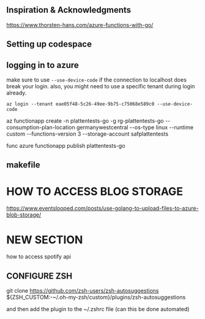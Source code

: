 
## Inspiration & Acknowledgments

https://www.thorsten-hans.com/azure-functions-with-go/ 


## Setting up codespace

## 

## logging in to azure

make sure to use `--use-device-code` if the connection to localhost does break your login. also, you might need to use a specific tenant during login already.
```
az login --tenant eae05f48-5c26-49ee-9b75-c75068e589c0 --use-device-code
```

az functionapp create -n plattentests-go -g rg-plattentests-go --consumption-plan-location germanywestcentral --os-type linux --runtime custom --functions-version 3 --storage-account safplattentests


func azure functionapp publish plattentests-go


## makefile

# HOW TO ACCESS BLOG STORAGE

https://www.eventslooped.com/posts/use-golang-to-upload-files-to-azure-blob-storage/


# NEW SECTION

how to access spotify api


## CONFIGURE ZSH

git clone https://github.com/zsh-users/zsh-autosuggestions ${ZSH_CUSTOM:-~/.oh-my-zsh/custom}/plugins/zsh-autosuggestions

and then add the plugin to the ~/.zshrc file (can this be done automated)
